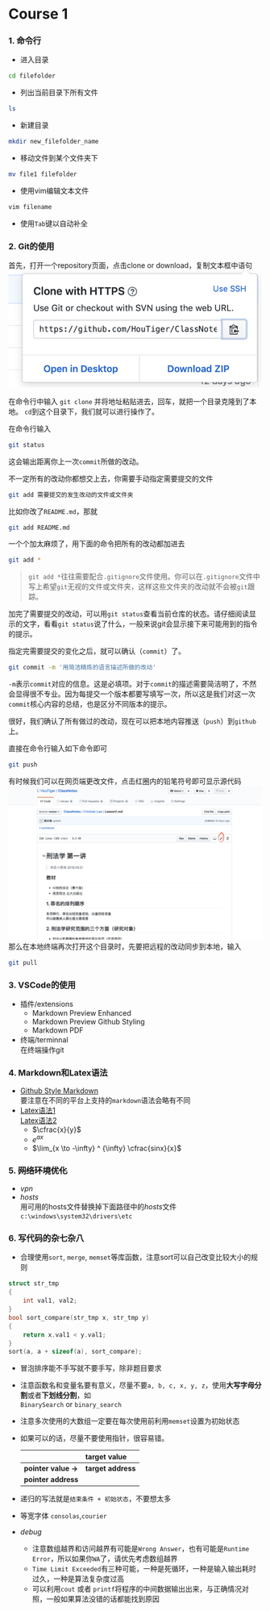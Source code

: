 # Course 1
### 1. 命令行
* 进入目录  
```bash
cd filefolder
```
* 列出当前目录下所有文件   
```bash
ls
```  
* 新建目录   
```bash
mkdir new_filefolder_name
```  
* 移动文件到某个文件夹下  
```bash
mv file1 filefolder
```   
* 使用vim编辑文本文件  
```bash
vim filename
``` 
* 使用`Tab`键以自动补全
### 2. Git的使用

首先，打开一个repository页面，点击clone or download，复制文本框中语句
![](./img/image1.png)  
  
在命令行中输入
`git clone` 并将地址粘贴进去，回车，就把一个目录克隆到了本地。
`cd`到这个目录下，我们就可以进行操作了。

在命令行输入
```bash
git status
```

这会输出距离你上一次`commit`所做的改动。

不一定所有的改动你都想交上去，你需要手动指定需要提交的文件

```bash
git add 需要提交的发生改动的文件或文件夹
```

比如你改了`README.md`，那就

```bash
git add README.md
```

一个个加太麻烦了，用下面的命令把所有的改动都加进去

```bash
git add *
```

> `git add *`往往需要配合`.gitignore`文件使用。你可以在`.gitignore`文件中写上希望`git`无视的文件或文件夹，这样这些文件夹的改动就不会被`git`跟踪。

加完了需要提交的改动，可以用`git status`查看当前仓库的状态。请仔细阅读显示的文字，看看`git status`说了什么，一般来说git会显示接下来可能用到的指令的提示。

指定完需要提交的变化之后，就可以确认（`commit`）了。

```bash
git commit -m '用简洁精炼的语言描述所做的改动'
```

`-m`表示`commit`对应的信息。这是必填项。对于`commit`的描述需要简洁明了，不然会显得很不专业。因为每提交一个版本都要写填写一次，所以这是我们对这一次`commit`核心内容的总结，也是区分不同版本的提示。

很好，我们确认了所有做过的改动，现在可以把本地内容推送（`push`）到`github`上。

直接在命令行输入如下命令即可

```bash
git push
```
有时候我们可以在网页端更改文件，点击红圈内的铅笔符号即可显示源代码
![](./img/image2.png)
那么在本地终端再次打开这个目录时，先要把远程的改动同步到本地，输入
```bash
git pull
```
### 3. VSCode的使用
* 插件/extensions
    * Markdown Preview Enhanced
    * Markdown Preview Github Styling
    * Markdown PDF 
* 终端/terminnal  
    在终端操作git
### 4. Markdown和Latex语法
* [Github Style Markdown](https://help.github.com/articles/basic-writing-and-formatting-syntax/)   
    要注意在不同的平台上支持的`markdown`语法会略有不同
* [Latex语法1](http://www.mohu.org/info/symbols/symbols.htm)  
    [Latex语法2](https://blog.csdn.net/gsww404/article/details/78684278?fps=1&locationNum=9)
    * $\cfrac{x}{y}$
    * $e ^ {ax}$
    * $\lim_{x \to -\infty} ^ {\infty} \cfrac{sinx}{x}$


### 5. <del>网络环境优化<del>
* *vpn*
* *hosts*  
    用可用的hosts文件替换掉下面路径中的*hosts*文件  
    `c:\windows\system32\drivers\etc`

### 6. 写代码的杂七杂八
* 合理使用`sort`, `merge`, `memset`等库函数，注意sort可以自己改变比较大小的规则
```c++
struct str_tmp
{
    int val1, val2;
}
bool sort_compare(str_tmp x, str_tmp y)
{
    return x.val1 < y.val1;
}
sort(a, a + sizeof(a), sort_compare);
```
* 冒泡排序能不手写就不要手写，除非题目要求  
* 注意函数名和变量名要有意义，尽量不要`a, b, c, x, y, z`，使用**大写字母分割**或者**下划线分割**，如  
    `BinarySearch` or `binary_search`  
* 注意多次使用的大数组一定要在每次使用前利用`memset`设置为初始状态
* 如果可以的话，尽量不要使用指针，很容易错。  

    |                    |target value      |  
    |--------------------|------------------|  
    |**pointer value ->**|**target address**|  
    |**pointer address** |                  |


* 递归的写法就是`结束条件 + 初始状态`，不要想太多
* 等宽字体
    `consolas`,`courier`
* *debug*
    * 注意数组越界和访问越界有可能是`Wrong Answer`，也有可能是`Runtime Error`，所以如果你`WA`了，请优先考虑数组越界  
    * `Time Limit Exceeded`有三种可能，一种是死循环，一种是输入输出耗时过久，一种是算法复杂度过高
    * 可以利用`cout` 或者 `printf`将程序的中间数据输出出来，与正确情况对照，一般如果算法没错的话都能找到原因
